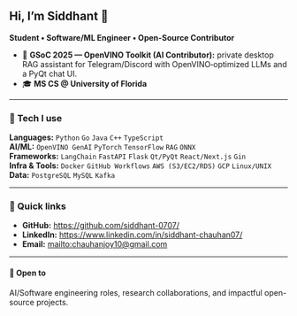 <!-- ### Hi there 👋 -->

<!--
**siddhant-0707/siddhant-0707** is a ✨ _special_ ✨ repository because its `README.md` (this file) appears on your GitHub profile.

Here are some ideas to get you started:

- 🔭 I’m currently working on ...
- 🌱 I’m currently learning ...
- 👯 I’m looking to collaborate on ...
- 🤔 I’m looking for help with ...
- 💬 Ask me about ...
- 📫 How to reach me: ...
- 😄 Pronouns: ...
- ⚡ Fun fact: ...
-->
## Hi, I’m Siddhant 👋  
**Student • Software/ML Engineer • Open-Source Contributor**

- 🧪 **GSoC 2025 — OpenVINO Toolkit (AI Contributor):** private desktop RAG assistant for Telegram/Discord with OpenVINO‑optimized LLMs and a PyQt chat UI.
- 🎓 **MS CS @ University of Florida** 

---

<!--
## 🔭 What I’m working on
- **OpenVINO Messenger AI-Assistant** — local RAG for private message search/summarization with scheduled digests and interactive chat.  
  Repo: <https://github.com/siddhant-0707/openvino_messenger_assistant> :contentReference[oaicite:2]{index=2}
- **TimelyGator** — focus & productivity tool (Go + Gorilla MUX, GORM, Next.js/React).  
  Repo: <https://github.com/149segolte/TimelyGator> :contentReference[oaicite:3]{index=3}
- **P2P File Sharing (Java 21)** — unstructured P2P with protocol primitives and runtime optimizations.  
  Repo: <https://github.com/siddhant-0707/p2p-cn/> :contentReference[oaicite:4]{index=4}
-->

### 🧰 Tech I use
**Languages:** `Python` `Go` `Java` `C++` `TypeScript`  
**AI/ML:** `OpenVINO GenAI` `PyTorch` `TensorFlow` `RAG` `ONNX`  
**Frameworks:** `LangChain` `FastAPI` `Flask` `Qt/PyQt` `React/Next.js` `Gin`  
**Infra & Tools:** `Docker` `GitHub Workflows` `AWS (S3/EC2/RDS)` `GCP` `Linux/UNIX`  
**Data:** `PostgreSQL` `MySQL` `Kafka`  

---


### 📌 Quick links
- **GitHub:** <https://github.com/siddhant-0707/>  
- **LinkedIn:** <https://www.linkedin.com/in/siddhant-chauhan07/>  
- **Email:** <mailto:chauhanjoy10@gmail.com>  

---

#### 🤝 Open to
AI/Software engineering roles, research collaborations, and impactful open-source projects.


<!--
- 😄 I love working with neural networks
- 🌱 My interests involve DL, LLMs and just a touch of Web Development
- ✨ I'm big on promoting open-source adoption
- 📫 Feel free to reach me through [email](mailto:chauhanjoy10@gmail.com) or [Linkedin](https://www.linkedin.com/in/siddhant-chauhan07/)
-->
<!-- - 📖 Take a look at my [CV](https://drive.google.com/file/d/1doDmMur2xaodC4qkjSqPzysIGSPTT7lP/view?usp=sharing) -->
